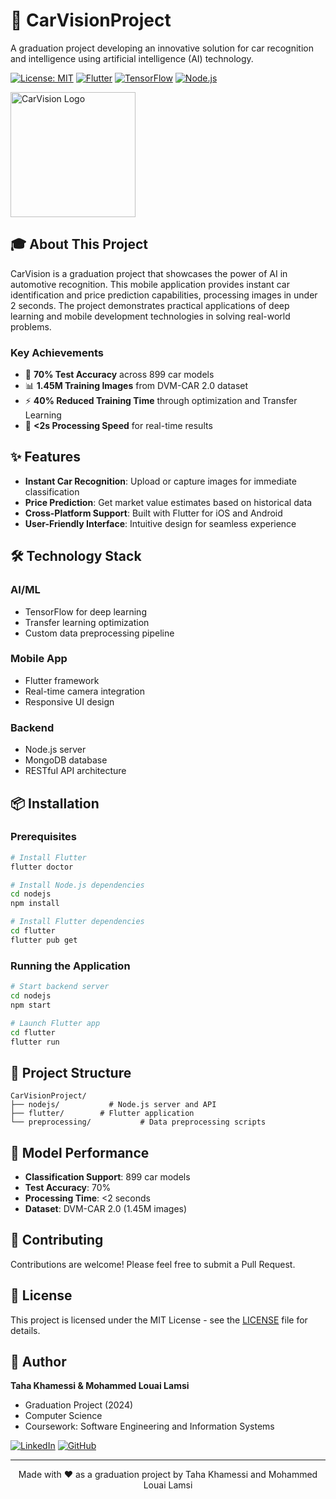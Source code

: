 # 🚗 CarVisionProject

A graduation project developing an innovative solution for car recognition and intelligence using artificial intelligence (AI) technology.

[![License: MIT](https://img.shields.io/badge/License-MIT-yellow.svg)](https://opensource.org/licenses/MIT)
[![Flutter](https://img.shields.io/badge/Flutter-%2302569B.svg?style=flat&logo=Flutter&logoColor=white)](https://flutter.dev)
[![TensorFlow](https://img.shields.io/badge/TensorFlow-%23FF6F00.svg?style=flat&logo=TensorFlow&logoColor=white)](https://tensorflow.org)
[![Node.js](https://img.shields.io/badge/Node.js-339933?style=flat&logo=nodedotjs&logoColor=white)](https://nodejs.org)

<img src="https://github.com/KhamessiTaha/CarVisionProject/assets/126385064/07459b02-6dbe-446b-9e2c-31fd9a6b1268" width="200" alt="CarVision Logo">

## 🎓 About This Project

CarVision is a graduation project that showcases the power of AI in automotive recognition. This mobile application provides instant car identification and price prediction capabilities, processing images in under 2 seconds. The project demonstrates practical applications of deep learning and mobile development technologies in solving real-world problems.

### Key Achievements
- 🎯 **70% Test Accuracy** across 899 car models
- 📊 **1.45M Training Images** from DVM-CAR 2.0 dataset
- ⚡ **40% Reduced Training Time** through optimization and Transfer Learning
- 🚀 **<2s Processing Speed** for real-time results

## ✨ Features

- **Instant Car Recognition**: Upload or capture images for immediate classification
- **Price Prediction**: Get market value estimates based on historical data
- **Cross-Platform Support**: Built with Flutter for iOS and Android
- **User-Friendly Interface**: Intuitive design for seamless experience

## 🛠️ Technology Stack

### AI/ML
- TensorFlow for deep learning
- Transfer learning optimization
- Custom data preprocessing pipeline

### Mobile App
- Flutter framework
- Real-time camera integration
- Responsive UI design

### Backend
- Node.js server
- MongoDB database
- RESTful API architecture

## 📦 Installation

### Prerequisites
```bash
# Install Flutter
flutter doctor

# Install Node.js dependencies
cd nodejs
npm install

# Install Flutter dependencies
cd flutter
flutter pub get
```

### Running the Application
```bash
# Start backend server
cd nodejs
npm start

# Launch Flutter app
cd flutter
flutter run
```

## 📁 Project Structure
```
CarVisionProject/
├── nodejs/           # Node.js server and API
├── flutter/        # Flutter application
└── preprocessing/           # Data preprocessing scripts
```

## 🧪 Model Performance

- **Classification Support**: 899 car models
- **Test Accuracy**: 70%
- **Processing Time**: <2 seconds
- **Dataset**: DVM-CAR 2.0 (1.45M images)

## 🤝 Contributing

Contributions are welcome! Please feel free to submit a Pull Request.

## 📜 License

This project is licensed under the MIT License - see the [LICENSE](LICENSE) file for details.

## 👤 Author

**Taha Khamessi & Mohammed Louai Lamsi**
- Graduation Project (2024)
- Computer Science
- Coursework: Software Engineering and Information Systems

[![LinkedIn](https://img.shields.io/badge/LinkedIn-%230077B5.svg?style=flat&logo=linkedin&logoColor=white)](https://linkedin.com/in/taha-khamessi-396aba1a3/)
[![GitHub](https://img.shields.io/badge/GitHub-%23121011.svg?style=flat&logo=github&logoColor=white)](https://github.com/KhamessiTaha)

---
<div align="center">
Made with ❤️ as a graduation project by Taha Khamessi and Mohammed Louai Lamsi
</div>
